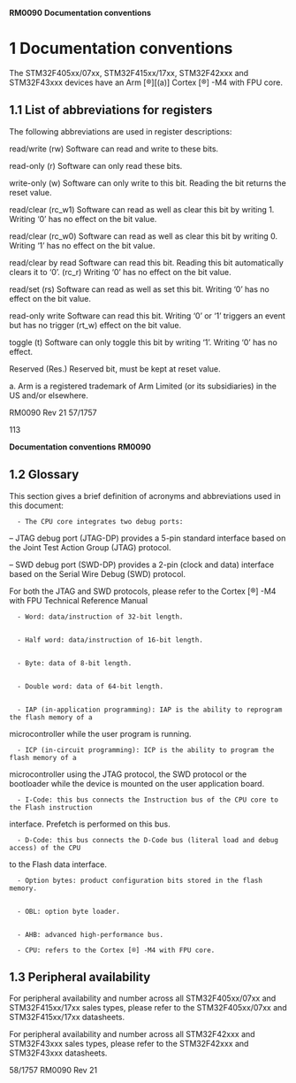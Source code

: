 **RM0090** **Documentation conventions**

# **1 Documentation conventions**


The STM32F405xx/07xx, STM32F415xx/17xx, STM32F42xxx and STM32F43xxx devices
have an Arm [®][(a)] Cortex [®] -M4 with FPU core.

## **1.1 List of abbreviations for registers**


The following abbreviations are used in register descriptions:


read/write (rw) Software can read and write to these bits.


read-only (r) Software can only read these bits.


write-only (w) Software can only write to this bit. Reading the bit returns the reset
value.


read/clear (rc_w1) Software can read as well as clear this bit by writing 1. Writing ‘0’ has
no effect on the bit value.


read/clear (rc_w0) Software can read as well as clear this bit by writing 0. Writing ‘1’ has
no effect on the bit value.


read/clear by read Software can read this bit. Reading this bit automatically clears it to ‘0’.
(rc_r) Writing ‘0’ has no effect on the bit value.


read/set (rs) Software can read as well as set this bit. Writing ‘0’ has no effect on the
bit value.


read-only write Software can read this bit. Writing ‘0’ or ‘1’ triggers an event but has no
trigger (rt_w) effect on the bit value.


toggle (t) Software can only toggle this bit by writing ‘1’. Writing ‘0’ has no effect.


Reserved (Res.) Reserved bit, must be kept at reset value.


a. Arm is a registered trademark of Arm Limited (or its subsidiaries) in the US and/or elsewhere.


RM0090 Rev 21 57/1757



113


**Documentation conventions** **RM0090**

## **1.2 Glossary**


This section gives a brief definition of acronyms and abbreviations used in this document:


      - The CPU core integrates two debug ports:


–
JTAG debug port (JTAG-DP) provides a 5-pin standard interface based on the
Joint Test Action Group (JTAG) protocol.


–
SWD debug port (SWD-DP) provides a 2-pin (clock and data) interface based on
the Serial Wire Debug (SWD) protocol.

For both the JTAG and SWD protocols, please refer to the Cortex [®] -M4 with FPU
Technical Reference Manual


      - Word: data/instruction of 32-bit length.


      - Half word: data/instruction of 16-bit length.


      - Byte: data of 8-bit length.


      - Double word: data of 64-bit length.


      - IAP (in-application programming): IAP is the ability to reprogram the flash memory of a
microcontroller while the user program is running.


      - ICP (in-circuit programming): ICP is the ability to program the flash memory of a
microcontroller using the JTAG protocol, the SWD protocol or the bootloader while the
device is mounted on the user application board.


      - I-Code: this bus connects the Instruction bus of the CPU core to the Flash instruction

interface. Prefetch is performed on this bus.


      - D-Code: this bus connects the D-Code bus (literal load and debug access) of the CPU
to the Flash data interface.


      - Option bytes: product configuration bits stored in the flash memory.


      - OBL: option byte loader.


      - AHB: advanced high-performance bus.

      - CPU: refers to the Cortex [®] -M4 with FPU core.

## **1.3 Peripheral availability**


For peripheral availability and number across all STM32F405xx/07xx and
STM32F415xx/17xx sales types, please refer to the STM32F405xx/07xx and
STM32F415xx/17xx datasheets.


For peripheral availability and number across all STM32F42xxx and STM32F43xxx sales
types, please refer to the STM32F42xxx and STM32F43xxx datasheets.


58/1757 RM0090 Rev 21


